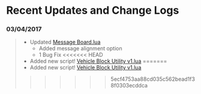 # Recent Updates and Change Logs

### 03/04/2017
   > * Updated [Message Board.lua](https://github.com/Chalwk77/HALO-SCRIPT-PROJECTS/blob/master/SAPP%20SCRIPTS/Message%20Board.lua)
   >    * Added message alignment option
   >    * 1 Bug Fix
<<<<<<< HEAD
   > * Added new script! [Vehicle Block Utility v1.lua](https://github.com/Chalwk77/HALO-SCRIPT-PROJECTS/blob/master/SAPP%20SCRIPTS/Vehicle%20Block%20Utility%20v1.lua)
=======
   > * Added new script! [Vehicle Block Utility v1.lua](https://github.com/Chalwk77/HALO-SCRIPT-PROJECTS/blob/master/SAPP%20SCRIPTS/Vehicle%20Block%20Utility%20v1.lua)
>>>>>>> 5ecf4753aa88cd035c562bead1f38f0303ecddca
